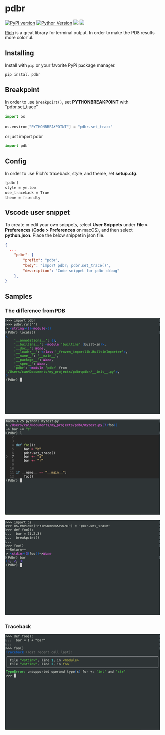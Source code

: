 # pdbr

[![PyPI version](https://badge.fury.io/py/pdbr.svg)](https://pypi.org/project/pdbr/) [![Python Version](https://img.shields.io/pypi/pyversions/pdbr.svg)](https://pypi.org/project/pdbr/) [![](https://github.com/cansarigol/pdbr/workflows/Release/badge.svg)](https://github.com/cansarigol/pdbr/actions?query=workflow%3ARelease) [![](https://github.com/cansarigol/pdbr/workflows/Test/badge.svg)](https://github.com/cansarigol/pdbr/actions?query=workflow%3ATest)

[Rich](https://github.com/willmcgugan/rich) is a great library for terminal output. In order to make the PDB results more colorful.


## Installing

Install with `pip` or your favorite PyPi package manager.

```
pip install pdbr
```


## Breakpoint

In order to use ```breakpoint()```, set **PYTHONBREAKPOINT** with "pdbr.set_trace"

```python
import os

os.environ["PYTHONBREAKPOINT"] = "pdbr.set_trace"
```

or just import pdbr

```python
import pdbr
```


## Config
In order to use Rich's traceback, style, and theme, set **setup.cfg**.

```
[pdbr]
style = yellow
use_traceback = True
theme = friendly
```


## Vscode user snippet

To create or edit your own snippets, select **User Snippets** under **File > Preferences** (**Code > Preferences** on macOS), and then select **python.json**. Place the below snippet in json file.

```json
{
  ...
	"pdbr": {
        "prefix": "pdbr",
        "body": "import pdbr; pdbr.set_trace()",
        "description": "Code snippet for pdbr debug"
    },
}
```

## Samples
### The difference from PDB
![](/samples/sample1.png)

![](/samples/sample3.png)

![](/samples/sample4.png)

### Traceback
![](/samples/sample2.png)
